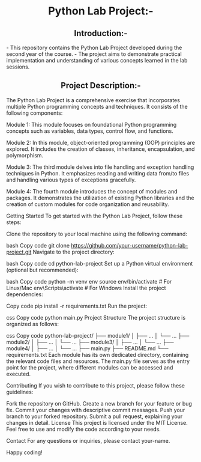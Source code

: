 <h1 align="center">Python Lab Project:-</h1>
<h2 align="center">Introduction:-</h2>
- This repository contains the Python Lab Project developed during the second year of the course.
-  The project aims to demonstrate practical implementation and understanding of various concepts learned in the lab sessions.

<h2 align="center">Project Description:-</h2>
The Python Lab Project is a comprehensive exercise that incorporates multiple Python programming concepts and techniques. It consists of the following components:

Module 1: This module focuses on foundational Python programming concepts such as variables, data types, control flow, and functions.

Module 2: In this module, object-oriented programming (OOP) principles are explored. It includes the creation of classes, inheritance, encapsulation, and polymorphism.

Module 3: The third module delves into file handling and exception handling techniques in Python. It emphasizes reading and writing data from/to files and handling various types of exceptions gracefully.

Module 4: The fourth module introduces the concept of modules and packages. It demonstrates the utilization of existing Python libraries and the creation of custom modules for code organization and reusability.

Getting Started
To get started with the Python Lab Project, follow these steps:

Clone the repository to your local machine using the following command:

bash
Copy code
git clone https://github.com/your-username/python-lab-project.git
Navigate to the project directory:

bash
Copy code
cd python-lab-project
Set up a Python virtual environment (optional but recommended):

bash
Copy code
python -m venv env
source env/bin/activate  # For Linux/Mac
env\Scripts\activate  # For Windows
Install the project dependencies:

Copy code
pip install -r requirements.txt
Run the project:

css
Copy code
python main.py
Project Structure
The project structure is organized as follows:

css
Copy code
python-lab-project/
  ├── module1/
  │   ├── ...
  │   └── ...
  ├── module2/
  │   ├── ...
  │   └── ...
  ├── module3/
  │   ├── ...
  │   └── ...
  ├── module4/
  │   ├── ...
  │   └── ...
  ├── main.py
  ├── README.md
  └── requirements.txt
Each module has its own dedicated directory, containing the relevant code files and resources. The main.py file serves as the entry point for the project, where different modules can be accessed and executed.

Contributing
If you wish to contribute to this project, please follow these guidelines:

Fork the repository on GitHub.
Create a new branch for your feature or bug fix.
Commit your changes with descriptive commit messages.
Push your branch to your forked repository.
Submit a pull request, explaining your changes in detail.
License
This project is licensed under the MIT License. Feel free to use and modify the code according to your needs.

Contact
For any questions or inquiries, please contact your-name.

Happy coding!
